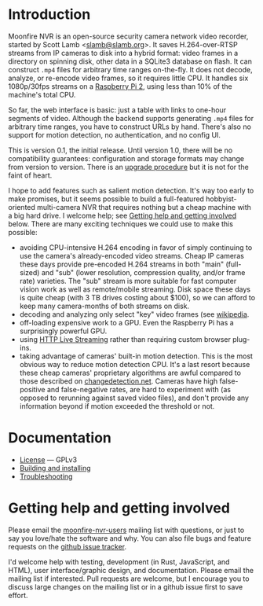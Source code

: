 # Introduction

Moonfire NVR is an open-source security camera network video recorder, started
by Scott Lamb &lt;<slamb@slamb.org>&gt;. It saves H.264-over-RTSP streams from
IP cameras to disk into a hybrid format: video frames in a directory on
spinning disk, other data in a SQLite3 database on flash. It can construct
`.mp4` files for arbitrary time ranges on-the-fly. It does not decode,
analyze, or re-encode video frames, so it requires little CPU. It handles six
1080p/30fps streams on a [Raspberry Pi
2](https://www.raspberrypi.org/products/raspberry-pi-2-model-b/), using
less than 10% of the machine's total CPU.

So far, the web interface is basic: just a table with links to one-hour
segments of video. Although the backend supports generating `.mp4` files for
arbitrary time ranges, you have to construct URLs by hand. There's also no
support for motion detection, no authentication, and no config UI.

This is version 0.1, the initial release. Until version 1.0, there will be no
compatibility guarantees: configuration and storage formats may change from
version to version. There is an [upgrade procedure](guide/schema.md) but it is
not for the faint of heart.

I hope to add features such as salient motion detection. It's way too early to
make promises, but it seems possible to build a full-featured
hobbyist-oriented multi-camera NVR that requires nothing but a cheap machine
with a big hard drive. I welcome help; see [Getting help and getting
involved](#help) below. There are many exciting techniques we could use to
make this possible:

* avoiding CPU-intensive H.264 encoding in favor of simply continuing to use the
  camera's already-encoded video streams. Cheap IP cameras these days provide
  pre-encoded H.264 streams in both "main" (full-sized) and "sub" (lower
  resolution, compression quality, and/or frame rate) varieties. The "sub"
  stream is more suitable for fast computer vision work as well as
  remote/mobile streaming. Disk space these days is quite cheap (with 3 TB
  drives costing about $100), so we can afford to keep many camera-months of
  both streams on disk.
* decoding and analyzing only select "key" video frames (see
  [wikipedia](https://en.wikipedia.org/wiki/Video_compression_picture_types).
* off-loading expensive work to a GPU. Even the Raspberry Pi has a
  surprisingly powerful GPU.
* using [HTTP Live Streaming](https://en.wikipedia.org/wiki/HTTP_Live_Streaming)
  rather than requiring custom browser plug-ins.
* taking advantage of cameras' built-in motion detection. This is
  the most obvious way to reduce motion detection CPU. It's a last resort
  because these cheap cameras' proprietary algorithms are awful compared to
  those described on [changedetection.net](http://changedetection.net).
  Cameras have high false-positive and false-negative rates, are hard to
  experiment with (as opposed to rerunning against saved video files), and
  don't provide any information beyond if motion exceeded the threshold or
  not.

# Documentation

*   [License](LICENSE.txt) — GPLv3
*   [Building and installing](guide/install.md)
*   [Troubleshooting](guide/troubleshooting.md)

# <a name="help"></a> Getting help and getting involved

Please email the
[moonfire-nvr-users](https://groups.google.com/d/forum/moonfire-nvr-users)
mailing list with questions, or just to say you love/hate the software and
why. You can also file bugs and feature requests on the
[github issue tracker](https://github.com/scottlamb/moonfire-nvr/issues).

I'd welcome help with testing, development (in Rust, JavaScript, and HTML),
user interface/graphic design, and documentation. Please email the mailing
list if interested. Pull requests are welcome, but I encourage you to discuss
large changes on the mailing list or in a github issue first to save effort.
